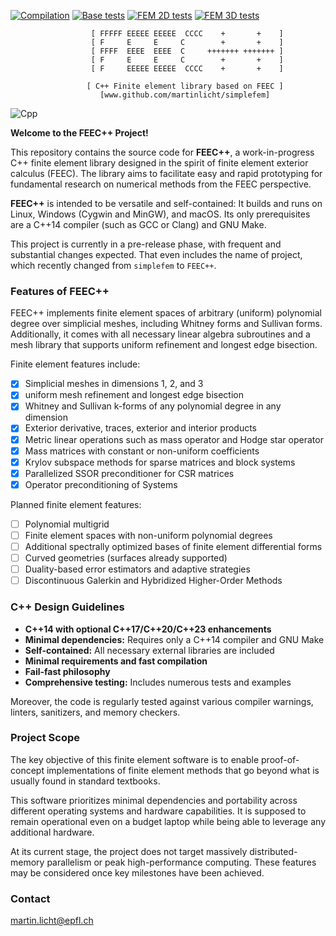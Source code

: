 [![Compilation](https://github.com/martinlicht/simplefem/actions/workflows/main.yml/badge.svg)](https://github.com/martinlicht/simplefem/actions/workflows/main.yml)
[![Base tests](https://github.com/martinlicht/simplefem/actions/workflows/unittests.yml/badge.svg)](https://github.com/martinlicht/simplefem/actions/workflows/unittests.yml)
[![FEM 2D tests](https://github.com/martinlicht/simplefem/actions/workflows/unittests_comp.yml/badge.svg)](https://github.com/martinlicht/simplefem/actions/workflows/unittests_comp.yml)
[![FEM 3D tests](https://github.com/martinlicht/simplefem/actions/workflows/unittests_3D.yml/badge.svg)](https://github.com/martinlicht/simplefem/actions/workflows/unittests_3D.yml)

```
                  [ FFFFF EEEEE EEEEE  CCCC    +       +    ]
                  [ F     E     E     C        +       +    ]
                  [ FFFF  EEEE  EEEE  C     +++++++ +++++++ ]
                  [ F     E     E     C        +       +    ]
                  [ F     EEEEE EEEEE  CCCC    +       +    ]

                 [ C++ Finite element library based on FEEC ]
                    [www.github.com/martinlicht/simplefem]
```

![Cpp](https://img.shields.io/badge/-C++14-deepskyblue?logo=c%2B%2B&style=flat-square)

**Welcome to the FEEC++ Project!**

This repository contains the source code for **FEEC++**, a work-in-progress C++ finite element library designed in the spirit of finite element exterior calculus (FEEC). The library aims to facilitate easy and rapid prototyping for fundamental research on numerical methods from the FEEC perspective.

**FEEC++** is intended to be versatile and self-contained: It builds and runs on Linux, Windows (Cygwin and MinGW), and macOS. Its only prerequisites are a C++14 compiler (such as GCC or Clang) and GNU Make.

This project is currently in a pre-release phase, with frequent and substantial changes expected.
That even includes the name of project, which recently changed from `simplefem` to `FEEC++`.

### Features of FEEC++  
FEEC++ implements finite element spaces of arbitrary (uniform) polynomial degree over simplicial meshes, including Whitney forms and Sullivan forms. Additionally, it comes with all necessary linear algebra subroutines and a mesh library that supports uniform refinement and longest edge bisection.

Finite element features include:

- [x] Simplicial meshes in dimensions 1, 2, and 3
- [x] uniform mesh refinement and longest edge bisection
- [x] Whitney and Sullivan k-forms of any polynomial degree in any dimension
- [x] Exterior derivative, traces, exterior and interior products
- [x] Metric linear operations such as mass operator and Hodge star operator
- [x] Mass matrices with constant or non-uniform coefficients
- [x] Krylov subspace methods for sparse matrices and block systems
- [x] Parallelized SSOR preconditioner for CSR matrices
- [x] Operator preconditioning of Systems

Planned finite element features:

- [ ] Polynomial multigrid
- [ ] Finite element spaces with non-uniform polynomial degrees
- [ ] Additional spectrally optimized bases of finite element differential forms
- [ ] Curved geometries (surfaces already supported)
- [ ] Duality-based error estimators and adaptive strategies
- [ ] Discontinuous Galerkin and Hybridized Higher-Order Methods

### C++ Design Guidelines  

- **C++14 with optional C++17/C++20/C++23 enhancements**
- **Minimal dependencies:** Requires only a C++14 compiler and GNU Make
- **Self-contained:** All necessary external libraries are included
- **Minimal requirements and fast compilation**
- **Fail-fast philosophy**
- **Comprehensive testing:** Includes numerous tests and examples

Moreover, the code is regularly tested against various compiler warnings, linters, sanitizers, and memory checkers.


### Project Scope  

The key objective of this finite element software is to enable proof-of-concept implementations of finite element methods that go beyond what is usually found in standard textbooks.

This software prioritizes minimal dependencies and portability across different operating systems and hardware capabilities. It is supposed to remain operational even on a budget laptop while being able to leverage any additional hardware.

At its current stage, the project does not target massively distributed-memory parallelism or peak high-performance computing. These features may be considered once key milestones have been achieved.

### Contact

martin.licht@epfl.ch
